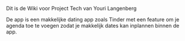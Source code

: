 Dit is de Wiki voor Project Tech van Youri Langenberg

De app is een makkelijke dating app zoals Tinder met een feature om je agenda toe te voegen zodat je makkelijk dates kan inplannen binnen de app.


